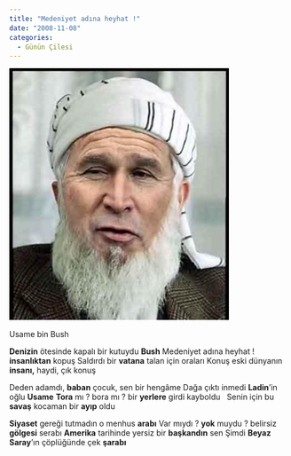 ```yaml
---
title: "Medeniyet adına heyhat !"
date: "2008-11-08"
categories: 
  - Günün Çilesi
---
```


**[![bush.jpg](../uploads/2008/11/bush.jpg)](../uploads/2008/11/bush.jpg "bush.jpg")**

Usame bin Bush 

**Denizin** ötesinde kapalı bir kutuydu **Bush** Medeniyet adına heyhat ! **insanlıktan** kopuş Saldırdı bir **vatana** talan için oraları Konuş eski dünyanın **insanı,** haydi, çık konuş

Deden adamdı, **baban** çocuk, sen bir hengâme Dağa çıktı inmedi **Ladin**’in oğlu **Usame** **Tora** mı ? bora mı ? bir **yerlere** girdi kayboldu   Senin için bu **savaş** kocaman bir **ayıp** oldu

**Siyaset** gereği tutmadın o menhus **arabı** Var mıydı ? **yok** muydu ? belirsiz **gölgesi** serabı **Amerika** tarihinde yersiz bir **başkandın** sen Şimdi **Beyaz Saray**’ın çöplüğünde çek **şarabı**
